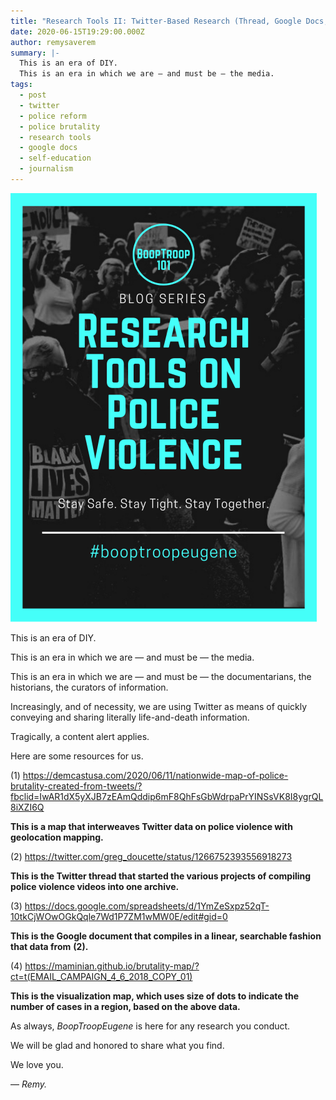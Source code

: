 ```yaml
---
title: "Research Tools II: Twitter-Based Research (Thread, Google Docs, Maps)"
date: 2020-06-15T19:29:00.000Z
author: remysaverem
summary: |-
  This is an era of DIY.
  This is an era in which we are — and must be — the media.
tags:
  - post
  - twitter
  - police reform
  - police brutality
  - research tools
  - google docs
  - self-education
  - journalism
---
```

![research tools on police violence](/static/img/copy-of-yellow-black-and-white-photo-job-vacancy-announcement-1-.png)

This is an era of DIY.

This is an era in which we are — and must be — the media.

This is an era in which we are — and must be — the documentarians, the historians, the curators of information.

Increasingly, and of necessity, we are using Twitter as means of quickly conveying and sharing literally life-and-death information.

Tragically, a content alert applies.

Here are some resources for us.

(1) <https://demcastusa.com/2020/06/11/nationwide-map-of-police-brutality-created-from-tweets/?fbclid=IwAR1dX5yXJB7zEAmQddip6mF8QhFsGbWdrpaPrYINSsVK8I8ygrQL8iXZI6Q>

**This is a map that interweaves Twitter data on police violence with geolocation mapping.**

(2) <https://twitter.com/greg_doucette/status/1266752393556918273>

**This is the Twitter thread that started the various projects of compiling police violence videos into one archive.**

(3) <https://docs.google.com/spreadsheets/d/1YmZeSxpz52qT-10tkCjWOwOGkQqle7Wd1P7ZM1wMW0E/edit#gid=0>

**This is the Google document that compiles in a linear, searchable fashion that data from** **(2).**

(4) <https://maminian.github.io/brutality-map/?ct=t(EMAIL_CAMPAIGN_4_6_2018_COPY_01)>

**This is the visualization map, which uses size of dots to indicate the number of cases in a region, based on the above data.**

As always, *BoopTroopEugene* is here for any research you conduct.

We will be glad and honored to share what you find.

We love you.

— *Remy.*

<!--EndFragment-->